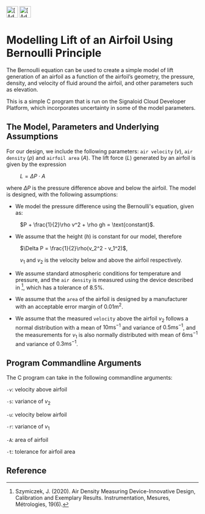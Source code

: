 [<img src="https://assets.signaloid.io/add-to-signaloid-cloud-logo-dark-v6.png#gh-dark-mode-only" alt="[Add to signaloid.io]" height="30">](https://signaloid.io/repositories?connect=https://github.com/signaloid/Signaloid-Demo-General-C#gh-dark-mode-only)
[<img src="https://assets.signaloid.io/add-to-signaloid-cloud-logo-light-v6.png#gh-light-mode-only" alt="[Add to signaloid.io]" height="30">](https://signaloid.io/repositories?connect=https://github.com/signaloid/Signaloid-Demo-General-C#gh-light-mode-only)

# Modelling Lift of an Airfoil Using Bernoulli Principle
The Bernoulli equation can be used to create a simple model of lift generation of an airfoil as a function of the airfoil’s geometry, the pressure, density, and velocity of fluid around the airfoil, and other parameters such as elevation.

This is a simple C program that is run on the Signaloid Cloud Developer Platform, which incorporates uncertainty in some of the model parameters.

## The Model, Parameters and Underlying Assumptions

For our design, we include the following parameters: `air velocity` ($v$), `air density` ($\rho$) and `airfoil area` ($A$). The lift force ($L$) generated by an airfoil is given by the expression

$\qquad$ $L = \Delta P \cdot A$

where $\Delta P$ is the pressure difference above and below the airfoil. The model is designed, with the following assumptions:

* We model the pressure difference using the Bernoulli's equation, given as:

$\qquad$ $P + \frac{1}{2}\rho v^2 + \rho gh = \text{constant}$.

* We assume that the height ($h$) is constant for our model, therefore

$\qquad$ $\Delta P = \frac{1}{2}\rho(v_2^2 - v_1^2)$,


$\qquad$ $v_1$ and $v_2$ is the velocity below and above the airfoil respectively.

* We assume standard atmospheric conditions for temperature and pressure, and the `air density` is measured using the device described in [^0], which has a tolerance of $8.5\%$.

* We assume that the `area` of the airfoil is designed by a manufacturer with an acceptable error margin of $0.01\mathrm{m}^2$.

* We assume that the measured `velocity` above the airfoil $v_2$ follows a normal distribution with a mean of $10\mathrm{ms}^{-1}$ and variance of $0.5\mathrm{ms}^{-1}$, and the measurements for $v_1$ is also normally distributed with mean of $6\mathrm{ms}^{-1}$ and variance of $0.3\mathrm{ms}^{-1}$.

## Program Commandline Arguments

The C program can take in the following commandline arguments:

`-v`: velocity above airfoil

`-s`: variance of $v_2$

`-u`: velocity below airfoil

`-r`: variance of $v_1$

`-A`: area of airfoil

`-t`: tolerance for airfoil area


## Reference
[^0]: Szymiczek, J. (2020). Air Density Measuring Device-Innovative Design, Calibration and Exemplary Results. Instrumentation, Mesures, Métrologies, 19(6).
